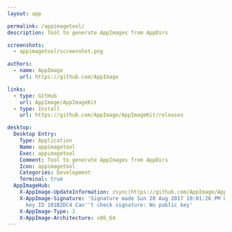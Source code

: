 ```yaml
---
layout: app

permalink: /appimagetool/
description: Tool to generate AppImages from AppDirs

screenshots:
  - appimagetool/screenshot.png

authors:
  - name: AppImage
    url: https://github.com/AppImage

links:
  - type: GitHub
    url: AppImage/AppImageKit
  - type: Install
    url: https://github.com/AppImage/AppImageKit/releases

desktop:
  Desktop Entry:
    Type: Application
    Name: appimagetool
    Exec: appimagetool
    Comment: Tool to generate AppImages from AppDirs
    Icon: appimagetool
    Categories: Development
    Terminal: true
  AppImageHub:
    X-AppImage-UpdateInformation: zsync|https://github.com/AppImage/AppImageKit/releases/download/continuous/appimagetool-x86_64.AppImage.zsync
    X-AppImage-Signature: 'Signature made Sun 20 Aug 2017 10:01:26 PM UTC using RSA
      key ID 101B2DC4 Can''t check signature: No public key'
    X-AppImage-Type: 2
    X-AppImage-Architecture: x86_64
---
```


